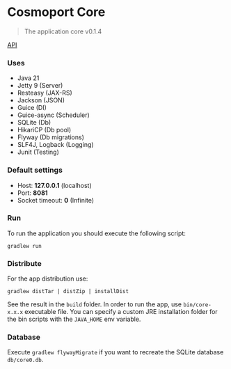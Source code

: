 # Cosmoport Core

> The application core v0.1.4

[API](./doc/API.md)

### Uses

- Java 21
- Jetty 9 (Server)
- Resteasy (JAX-RS)
- Jackson (JSON)
- Guice (DI)
- Guice-async (Scheduler)
- SQLite (Db)
- HikariCP (Db pool)
- Flyway (Db migrations)
- SLF4J, Logback (Logging)
- Junit (Testing)

### Default settings

- Host: **127.0.0.1** (localhost)
- Port: **8081**
- Socket timeout: **0** (Infinite)

### Run

To run the application you should execute the following script:

```text
gradlew run
```

### Distribute

For the app distribution use:

```text
gradlew distTar | distZip | installDist
```

See the result in the `build` folder.
In order to run the app, use `bin/core-x.x.x` executable file.
You can specify a custom JRE installation folder for the bin scripts with the `JAVA_HOME` env variable.

### Database

Execute `gradlew flywayMigrate` if you want to recreate the SQLite database `db/core0.db`.
